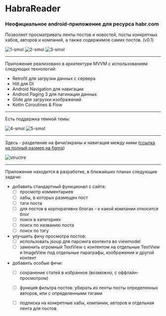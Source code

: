 # HabraReader
### Неофициальное android-приложение для ресурса habr.com

Позволяет просматривать ленты постов и новостей, посты конкретных хабов, авторов и компаний, а также содержимое самих постов. 
(v0.1)

![1-smol](https://user-images.githubusercontent.com/25282915/154852043-1f3e0d68-932d-4163-b837-90c8ee979f5f.png)
![2-smol](https://user-images.githubusercontent.com/25282915/154852048-0e471fdf-4b66-4bb7-b9e0-ada2defb6ff1.png)
![3-smol](https://user-images.githubusercontent.com/25282915/154852050-66e2514b-2e2b-421b-b0c9-905e52102880.png)

____

Приложение реализовано в архитектуре MVVM с использованием следующих технологий: 
- Retrofit для загрузки данных с сервера
- Hilt для DI 
- Android Navigation для навигации 
- Android Paging 3 для пагинации данных
- Glide для загрузки изображений
- Kotlin Coroutines & Flow

____

Есть поддержка темной темы:

![4-smol](https://user-images.githubusercontent.com/25282915/154852150-c214f4a5-642b-440e-a0fe-b8cc37885b45.png)
![5-smol](https://user-images.githubusercontent.com/25282915/154852658-f684d631-d57c-4ef1-a306-a7c0dc8f2bc9.png)


____

Здесь - разделение на фичи/экраны и навигация между ними ([ссылка на полный размер на figma](https://www.figma.com/file/ZclBrkTxzgx6T6FAHYRZW0/Untitled?node-id=0%3A1))

![structre](https://user-images.githubusercontent.com/25282915/154852487-e973e70b-edca-4f24-b0f3-d7c8212719bc.png)

____

Приложение находится в разработке, в ближайших планах следующие задачи:
- добавить стандартный функционал с сайта:
    - [ ] просмотр комментариев
	- [ ] хабы, в которых размещен пост
	- [ ] тэги поста
	- [ ] для постов в корпоративнх блогах - к какой компании относится блог
	- [ ] поиск в категориях
    - [ ] поиск по названию поста
	- [ ] поиск по тэгу
- улучшить фичу просмотра постов: 
    - [ ] использовать jsoup для парсинга контента во viewmodel
    - [ ]  заменить огромный TextView с контентом на отдельные TextView и ImageView под отдельные параграфы, изображения и другой контент
- добавить особые фичи: 
    - [ ] сохранение статей в избранное (возможно, с оффлайн-просмотром) 
    - [ ] функция фильтра постов: убирать из ленты посты определенных авторов, или с определенными тэгами
	- [ ] подписка на конкретные хабы, компании, авторов и отдельная лента для постов
	
